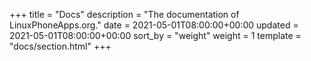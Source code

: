 +++
title = "Docs"
description = "The documentation of LinuxPhoneApps.org."
date = 2021-05-01T08:00:00+00:00
updated = 2021-05-01T08:00:00+00:00
sort_by = "weight"
weight = 1
template = "docs/section.html"
+++
